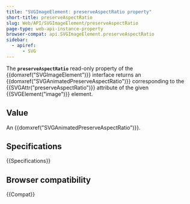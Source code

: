 ```yaml
---
title: "SVGImageElement: preserveAspectRatio property"
short-title: preserveAspectRatio
slug: Web/API/SVGImageElement/preserveAspectRatio
page-type: web-api-instance-property
browser-compat: api.SVGImageElement.preserveAspectRatio
sidebar:
  - apiref:
      - SVG
---
```


The **`preserveAspectRatio`** read-only
property of the {{domxref("SVGImageElement")}} interface returns an
{{domxref("SVGAnimatedPreserveAspectRatio")}} corresponding to the
{{SVGAttr("preserveAspectRatio")}} attribute of the given {{SVGElement("image")}}
element.

## Value

An {{domxref("SVGAnimatedPreserveAspectRatio")}}.

## Specifications

{{Specifications}}

## Browser compatibility

{{Compat}}
